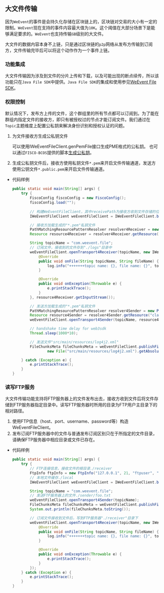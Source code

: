 ## 大文件传输

因为`WeEvent`的事件是会持久化存储在区块链上的，区块链对交易的大小有一定的限制。`WeEvent`现在支持的事件内容最大值为`10K`。这个阈值在大部分场景下是能够满足要求的。`WeEvent`也支持传输`GB`级别的大文件。

大文件的数据内容本身不上链，只是通过区块链的`p2p`网络从发布方传输到订阅方，文件传输完毕后可以将这个动作作为一个事件上链。

### 功能集成

大文件传输因为涉及到文件的分片上传和下载，以及可能出现的断点续传，所以该功能只在`Java File SDK`中提供。`Java File SDK`的集成和使用参见[WeEvent File SDK](../protocol/weevent-file-sdk.md)。

### 权限控制

默认情况下，发布方上传的文件，这个群组里的所有节点都可以订阅到。为了能在群组内指定文件的接收方，即只有被授权过的节点才能订阅文件。我们通过在`Topic`主题维度上配置公私钥来解决身份识别和授权认证的问题。

1. 为文件接收方生成公私钥文件

   可以使用IWeEventFileClient.genPemFile接口生成PME格式的公私钥。
   也可以通过`FISCO-BCOS`提供的脚本[生成公私钥](https://raw.githubusercontent.com/FISCO-BCOS/console/master/tools/get_account.sh)。

2. 生成公私钥文件后，接收方使用私钥文件`*.pem`来开启文件传输通道，发送方使用公钥文件`*.public.pem`来开启文件传输通道。
 
- 代码样例

    ```java
    public static void main(String[] args) {       
        try {
            FiscoConfig fiscoConfig = new FiscoConfig();
            fiscoConfig.load("");
        
            // 构建WeEventFileClient，其中receivePath为接收方收到文件存储的位置
            IWeEventFileClient weEventFileClient = IWeEventFileClient.build("1", "./logs", 1024 * 1024, fiscoConfig);
   
            // 接收方加载生成的"*.pem"私钥文件
            PathMatchingResourcePatternResolver resolver4Receiver = new PathMatchingResourcePatternResolver();
            Resource resource4Receiver = resolver4Receiver.getResource("classpath:" + "0x2809a9902e47d6fcaabe6d0183855d9201c93af1.pem");
   
            String topicName = "com.weevent.file";
            // 订阅文件，接收到的文件存到"./logs"目录中
            weEventFileClient.openTransport4Receiver(topicName, new IWeEventFileClient.FileListener() {
                @Override
                public void onFile(String topicName, String fileName) {
                    log.info("+++++++topic name: {}, file name: {}", topicName, fileName);
                }
    
                @Override
                public void onException(Throwable e) {
                    e.printStackTrace();
                }
            }, resource4Receiver.getInputStream());
    
            // 发送方加载生成的"*.pem"私钥文件
            PathMatchingResourcePatternResolver resolver4Sender = new PathMatchingResourcePatternResolver();
            Resource resource4Sender = resolver4Sender.getResource("classpath:" + "0x2809a9902e47d6fcaabe6d0183855d9201c93af1.public.pem");
            weEventFileClient.openTransport4Sender(topicName, resource4Sender.getInputStream());
    
            // handshake time delay for web3sdk
            Thread.sleep(1000*10);
    
            // 发送文件"src/main/resources/log4j2.xml"
            FileChunksMeta fileChunksMeta = weEventFileClient.publishFile(topicName,
                    new File("src/main/resources/log4j2.xml").getAbsolutePath(), true);
    
        } catch (Exception e) {
            e.printStackTrace();
        }
    }
    ```

### 读写FTP服务

大文件传输功能支持将FTP服务器上的文件发布出去，接收方收到文件后将文件存储到FTP服务器指定目录中。读写FTP服务器时所用的目录为FTP用户主目录下的相对路径。
1. 使用FTP信息（host、port、username、password等）构造WeEventFileClient。
2. 发布订阅FTP服务器中的文件与普通发布订阅区别只在于所指定的文件目录，请确保FTP服务器中相应目录或文件已存在。

- 代码样例

    ```java
    public static void main(String[] args) {
        try {
            // FTP连接信息，接收文件的根目录./receiver
            FtpInfo ftpInfo = new FtpInfo("127.0.0.1", 21, "ftpuser", "123456", "./receiver");
            // 本地文件缓存./local
            IWeEventFileClient weEventFileClient = IWeEventFileClient.build("1", "./local", ftpInfo, 1024 * 1024, fiscoConfig);
    
            String topicName = "com.weevent.file";
            // 发送FTP服务器上的文件./sender/foo.txt
            weEventFileClient.openTransport4Sender(topicName);
            FileChunksMeta fileChunksMeta = weEventFileClient.publishFile(topicName, "./sender/foo.txt", true);
            System.out.println(fileChunksMeta.toString());
    
            // 订阅文件接收到文件后，写到FTP服务器"./receiver"目录下
            weEventFileClient.openTransport4Receiver(topicName, new IWeEventFileClient.FileListener() {
                @Override
                public void onFile(String topicName, String fileName) {
                    log.info("+++++++topic name: {}, file name: {}", topicName, fileName);
                }
    
                @Override
                public void onException(Throwable e) {
                    e.printStackTrace();
                }
            });
        } catch (Exception e) {
            e.printStackTrace();
        }
    }
    ```